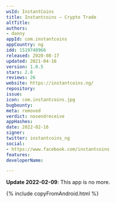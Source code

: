 ```yaml
---
wsId: InstantCoins
title: Instantcoins – Crypto Trade
altTitle: 
authors:
- danny
appId: com.instantcoins
appCountry: ng
idd: 1519748966
released: 2020-08-17
updated: 2021-04-16
version: 1.0.5
stars: 2.8
reviews: 26
website: https://instantcoins.ng/
repository: 
issue: 
icon: com.instantcoins.jpg
bugbounty: 
meta: removed
verdict: nosendreceive
appHashes: 
date: 2022-02-16
signer: 
twitter: instantcoins_ng
social:
- https://www.facebook.com/instantcoins
features: 
developerName: 

---
```


**Update 2022-02-09**: This app is no more.

{% include copyFromAndroid.html %}
